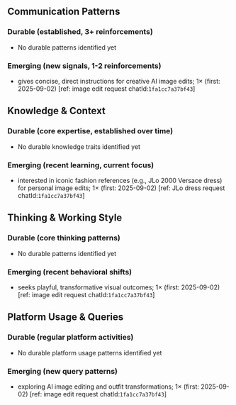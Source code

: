## Communication Patterns
### Durable (established, 3+ reinforcements)
- No durable patterns identified yet

### Emerging (new signals, 1-2 reinforcements)
- gives concise, direct instructions for creative AI image edits; 1× (first: 2025-09-02) [ref: image edit request chatId:`1fa1cc7a37bf43`]

## Knowledge & Context
### Durable (core expertise, established over time)
- No durable knowledge traits identified yet

### Emerging (recent learning, current focus)
- interested in iconic fashion references (e.g., JLo 2000 Versace dress) for personal image edits; 1× (first: 2025-09-02) [ref: JLo dress request chatId:`1fa1cc7a37bf43`]

## Thinking & Working Style
### Durable (core thinking patterns)
- No durable patterns identified yet

### Emerging (recent behavioral shifts)
- seeks playful, transformative visual outcomes; 1× (first: 2025-09-02) [ref: image edit request chatId:`1fa1cc7a37bf43`]

## Platform Usage & Queries
### Durable (regular platform activities)
- No durable platform usage patterns identified yet

### Emerging (new query patterns)
- exploring AI image editing and outfit transformations; 1× (first: 2025-09-02) [ref: image edit request chatId:`1fa1cc7a37bf43`]